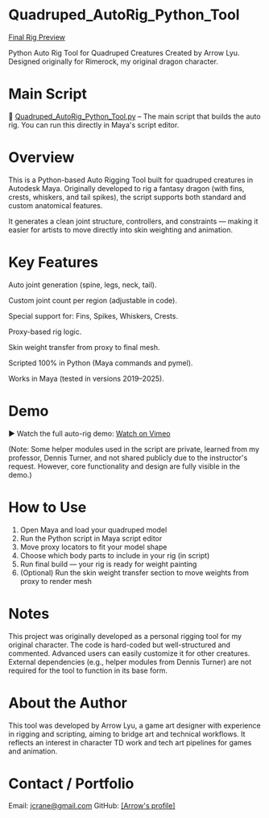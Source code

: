 # Quadruped_AutoRig_Python_Tool
[Final Rig Preview](./Preview.png)

Python Auto Rig Tool for Quadruped Creatures
Created by Arrow Lyu. Designed originally for Rimerock, my original dragon character.

# Main Script

📄 [Quadruped_AutoRig_Python_Tool.py](./Quadruped_AutoRig_Python_Tool.py) – The main script that builds the auto rig. You can run this directly in Maya's script editor.


# Overview
This is a Python-based Auto Rigging Tool built for quadruped creatures in Autodesk Maya.
Originally developed to rig a fantasy dragon (with fins, crests, whiskers, and tail spikes), the script supports both standard and custom anatomical features.

It generates a clean joint structure, controllers, and constraints — making it easier for artists to move directly into skin weighting and animation.


# Key Features
Auto joint generation (spine, legs, neck, tail).

Custom joint count per region (adjustable in code).

Special support for: Fins, Spikes, Whiskers, Crests.

Proxy-based rig logic.

Skin weight transfer from proxy to final mesh.

Scripted 100% in Python (Maya commands and pymel).

Works in Maya (tested in versions 2019–2025).

# Demo
▶ Watch the full auto-rig demo: [Watch on Vimeo](https://vimeo.com/1097236151/43abb215fc)

(Note: Some helper modules used in the script are private, learned from my professor, Dennis Turner, and not shared publicly due to the instructor's request. However, core functionality and design are fully visible in the demo.)

# How to Use
1. Open Maya and load your quadruped model
2. Run the Python script in Maya script editor
3. Move proxy locators to fit your model shape
4. Choose which body parts to include in your rig (in script)
5. Run final build — your rig is ready for weight painting
6. (Optional) Run the skin weight transfer section to move weights from proxy to render mesh

# Notes
This project was originally developed as a personal rigging tool for my original character.
The code is hard-coded but well-structured and commented. Advanced users can easily customize it for other creatures.
External dependencies (e.g., helper modules from Dennis Turner) are not required for the tool to function in its base form.

# About the Author
This tool was developed by Arrow Lyu, a game art designer with experience in rigging and scripting, aiming to bridge art and technical workflows. It reflects an interest in character TD work and tech art pipelines for games and animation.

# Contact / Portfolio
Email: jcrane@gmail.com
GitHub: [[Arrow's profile]](https://github.com/ArrowAlrakis)
